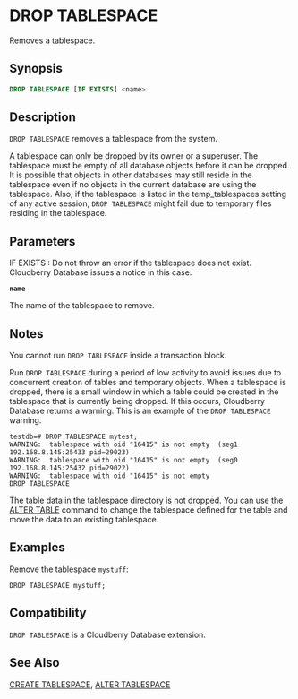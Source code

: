 # DROP TABLESPACE

Removes a tablespace.

## Synopsis

```sql
DROP TABLESPACE [IF EXISTS] <name>
```

## Description

`DROP TABLESPACE` removes a tablespace from the system.

A tablespace can only be dropped by its owner or a superuser. The tablespace must be empty of all database objects before it can be dropped. It is possible that objects in other databases may still reside in the tablespace even if no objects in the current database are using the tablespace. Also, if the tablespace is listed in the temp_tablespaces setting of any active session, `DROP TABLESPACE` might fail due to temporary files residing in the tablespace.

## Parameters

IF EXISTS
:   Do not throw an error if the tablespace does not exist. Cloudberry Database issues a notice in this case.

**`name`**

The name of the tablespace to remove.

## Notes

You cannot run `DROP TABLESPACE` inside a transaction block.

Run `DROP TABLESPACE` during a period of low activity to avoid issues due to concurrent creation of tables and temporary objects. When a tablespace is dropped, there is a small window in which a table could be created in the tablespace that is currently being dropped. If this occurs, Cloudberry Database returns a warning. This is an example of the `DROP TABLESPACE` warning.

```
testdb=# DROP TABLESPACE mytest; 
WARNING:  tablespace with oid "16415" is not empty  (seg1 192.168.8.145:25433 pid=29023)
WARNING:  tablespace with oid "16415" is not empty  (seg0 192.168.8.145:25432 pid=29022)
WARNING:  tablespace with oid "16415" is not empty
DROP TABLESPACE
```

The table data in the tablespace directory is not dropped. You can use the [ALTER TABLE](/docs/sql-statements/sql-stmt-alter-table.md) command to change the tablespace defined for the table and move the data to an existing tablespace.

## Examples

Remove the tablespace `mystuff`:

```
DROP TABLESPACE mystuff;
```

## Compatibility

`DROP TABLESPACE` is a Cloudberry Database extension.

## See Also

[CREATE TABLESPACE](/docs/sql-statements/sql-stmt-create-tablespace.md), [ALTER TABLESPACE](/docs/sql-statements/sql-stmt-alter-tablespace.md)



